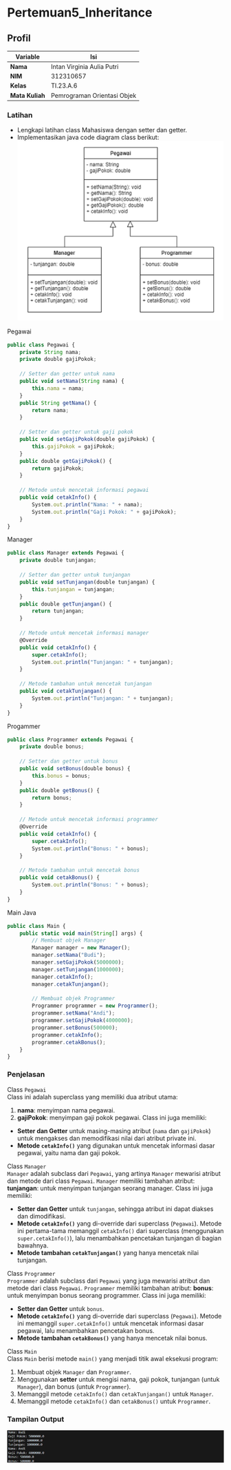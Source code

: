 # Pertemuan5_Inheritance

## Profil
| Variable | Isi |
| -------- | --- |
| **Nama** | Intan Virginia Aulia Putri |
| **NIM** | 312310657 |
| **Kelas** | TI.23.A.6 |
| **Mata Kuliah** | Pemrograman Orientasi Objek |

### Latihan
- Lengkapi latihan class Mahasiswa dengan setter dan getter.
- Implementasikan java code diagram class berikut:
![2](ss/2.png)

Pegawai
``` javascript
public class Pegawai {
    private String nama;
    private double gajiPokok;

    // Setter dan getter untuk nama
    public void setNama(String nama) {
        this.nama = nama;
    }
    public String getNama() {
        return nama;
    }

    // Setter dan getter untuk gaji pokok
    public void setGajiPokok(double gajiPokok) {
        this.gajiPokok = gajiPokok;
    }
    public double getGajiPokok() {
        return gajiPokok;
    }

    // Metode untuk mencetak informasi pegawai
    public void cetakInfo() {
        System.out.println("Nama: " + nama);
        System.out.println("Gaji Pokok: " + gajiPokok);
    }
}
```

Manager
``` Javascript
public class Manager extends Pegawai {
    private double tunjangan;

    // Setter dan getter untuk tunjangan
    public void setTunjangan(double tunjangan) {
        this.tunjangan = tunjangan;
    }
    public double getTunjangan() {
        return tunjangan;
    }

    // Metode untuk mencetak informasi manager
    @Override
    public void cetakInfo() {
        super.cetakInfo();
        System.out.println("Tunjangan: " + tunjangan);
    }

    // Metode tambahan untuk mencetak tunjangan
    public void cetakTunjangan() {
        System.out.println("Tunjangan: " + tunjangan);
    }
}
```

Progammer
``` Javascript
public class Programmer extends Pegawai {
    private double bonus;

    // Setter dan getter untuk bonus
    public void setBonus(double bonus) {
        this.bonus = bonus;
    }
    public double getBonus() {
        return bonus;
    }

    // Metode untuk mencetak informasi programmer
    @Override
    public void cetakInfo() {
        super.cetakInfo();
        System.out.println("Bonus: " + bonus);
    }

    // Metode tambahan untuk mencetak bonus
    public void cetakBonus() {
        System.out.println("Bonus: " + bonus);
    }
}
```

Main Java
``` Javascript
public class Main {
    public static void main(String[] args) {
        // Membuat objek Manager
        Manager manager = new Manager();
        manager.setNama("Budi");
        manager.setGajiPokok(5000000);
        manager.setTunjangan(1000000);
        manager.cetakInfo();
        manager.cetakTunjangan();

        // Membuat objek Programmer
        Programmer programmer = new Programmer();
        programmer.setNama("Andi");
        programmer.setGajiPokok(4000000);
        programmer.setBonus(500000);
        programmer.cetakInfo();
        programmer.cetakBonus();
    }
}
```
### Penjelasan
Class `Pegawai`<br>
Class ini adalah superclass yang memiliki dua atribut utama:
1. **nama**: menyimpan nama pegawai.
2. **gajiPokok**: menyimpan gaji pokok pegawai.
Class ini juga memiliki:
- **Setter dan Getter** untuk masing-masing atribut (`nama` dan `gajiPokok`) untuk mengakses dan memodifikasi nilai dari atribut private ini.
- **Metode `cetakInfo()`** yang digunakan untuk mencetak informasi dasar pegawai, yaitu nama dan gaji pokok.

Class `Manager`<br>
`Manager` adalah subclass dari `Pegawai`, yang artinya `Manager` mewarisi atribut dan metode dari class `Pegawai`. `Manager` memiliki tambahan atribut:
**tunjangan**: untuk menyimpan tunjangan seorang manager.
Class ini juga memiliki:
- **Setter dan Getter** untuk `tunjangan`, sehingga atribut ini dapat diakses dan dimodifikasi.
- **Metode `cetakInfo()`** yang di-override dari superclass (`Pegawai`). Metode ini pertama-tama memanggil `cetakInfo()` dari superclass (menggunakan `super.cetakInfo()`), lalu menambahkan pencetakan tunjangan di bagian bawahnya.
- **Metode tambahan `cetakTunjangan()`** yang hanya mencetak nilai tunjangan.

Class `Programmer`<br>
`Programmer` adalah subclass dari `Pegawai` yang juga mewarisi atribut dan metode dari class `Pegawai`. `Programmer` memiliki tambahan atribut:
**bonus**: untuk menyimpan bonus seorang programmer.
Class ini juga memiliki:
- **Setter dan Getter** untuk `bonus`.
- **Metode `cetakInfo()`** yang di-override dari superclass (`Pegawai`). Metode ini memanggil `super.cetakInfo()` untuk mencetak informasi dasar pegawai, lalu menambahkan pencetakan bonus.
- **Metode tambahan `cetakBonus()`** yang hanya mencetak nilai bonus.

Class `Main`<br>
Class `Main` berisi metode `main()` yang menjadi titik awal eksekusi program:
1. Membuat objek `Manager` dan `Programmer`.
2. Menggunakan **setter** untuk mengisi nama, gaji pokok, tunjangan (untuk `Manager`), dan bonus (untuk `Programmer`).
3. Memanggil metode `cetakInfo()` dan `cetakTunjangan()` untuk `Manager`.
4. Memanggil metode `cetakInfo()` dan `cetakBonus()` untuk `Programmer`.

### Tampilan Output
![1](ss/1.png)

